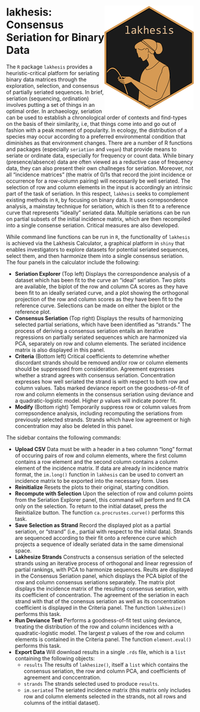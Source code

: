 
<!-- README.md is generated from README.Rmd. Please edit that file -->

# <img src="man/figures/logo.png" align="right" /> lakhesis: Consensus Seriation for Binary Data

<!-- badges: start -->
<!-- badges: end -->

The `R` package `lakhesis` provides a heuristic-critical platform for
seriating binary data matrices through the exploration, selection, and
consensus of partially seriated sequences. In brief, seriation
(sequencing, ordination) involves putting a set of things in an optimal
order. In archaeology, seriation can be used to establish a
chronological order of contexts and find-types on the basis of their
similarity, i.e, that things come into and go out of fashion with a peak
moment of popularity. In ecology, the distribution of a species may
occur according to a preferred environmental condition that diminishes
as that environment changes. There are a number of R functions and
packages (especially `seriation` and `vegan`) that provide means to
seriate or ordinate data, especially for frequency or count data. While
binary (presence/absence) data are often viewed as a reductive case of
frequency data, they can also present their own challneges for
seriation. Moreover, not all “incidence matrices” (the matrix of 0/1s
that record the joint incidence or occurrence for a row-column pairing)
will necessarily be well seriated. The selection of row and column
elements in the input is accordingly an intrinsic part of the task of
seriation. In this respect, `lakhesis` seeks to complement existing
methods in `R`, by focusing on binary data. It uses correpsondence
analysis, a mainstay technique for seriation, which is then fit to a
reference curve that represents “ideally” seriated data. Multiple
seriations can be run on partial subsets of the initial incidence
matrix, which are then recompiled into a single consense seriation.
Critical measures are also developed.

While command line functions can be run in `R`, the functionality of
`lakhesis` is achieved via the Lakhesis Calculator, a graphical platform
in `shiny` that enables investigators to explore datasets for potential
seriated sequences, select them, and then harmonize them into a single
consensus seriation. The four panels in the calculator include the
following:

- **Seriation Explorer** (Top left) Displays the correspondence analysis
  of a dataset which has been fit to the curve an “ideal” seriation. Two
  plots are available, the biplot of the row and column CA scores as
  they have been fit to an ideally seriated curve, and a plot showing
  the orthogonal projection of the row and column scores as they have
  been fit to the reference curve. Selections can be made on either the
  biplot or the reference plot.
- **Consensus Seriation** (Top right) Displays the results of
  harmonizing selected partial seriations, which have been identified as
  “strands.” The process of deriving a consensus seriation entails an
  iterative regressions on partially seriated sequences which are
  harmonized via PCA, separately on row and column elements. The
  seriated incidence matrix is also displayed in this panel.
- **Criteria** (Bottom left) Critical coefficients to detemrine whether
  discordant strands should be removed and/or row or column elements
  should be suppressed from consideration. Agreement expresses whether a
  strand agrees with consensus seriation. Concentration expresses how
  well seriated the strand is with respect to both row and column
  values. Tabs marked deviance report on the goodness-of-fit of row and
  column elements in the consensus seriation using deviance and a
  quadratic-logistic model. Higher $p$ values will indicate poorer fit.
- **Modify** (Bottom right) Temporarily suppress row or column values
  from correpsondence analysis, including recomputing the seriations
  from previously selected strands. Strands which have low agreement or
  high concentration may also be deleted in this panel.

The sidebar contains the following commands:

- **Upload CSV** Data must be with a header in a two columnn “long”
  format of occuring pairs of row and column elements, where the first
  column contains a row element and the second column contains a column
  element of the incidence matrix. If data are already in incidence
  matrix format, the `im.long()` function in `lakhesis` can be used to
  convert an incidence matrix to be exported into the necessary form.
  Uses
- **Reinitialize** Resets the plots to their original, starting
  condition.
- **Recompute with Selection** Upon the selection of row and column
  points from the Seriation Explorer panel, this command will perform
  and fit CA only on the selection. To return to the initial dataset,
  press the Reinitialize button. The function `ca.procrustes.curve()`
  performs this task.
- **Save Selection as Strand** Record the displayed plot as a partial
  seriation, or “strand” (i.e., partial with respect to the initial
  data). Strands are sequenced according to their fit onto a reference
  curve which projects a sequence of ideally seriated data in the same
  dimensional space.
- **Lakhesize Strands** Constructs a consensus seriation of the selected
  strands using an iterative process of orthogonal and linear regression
  of partial rankings, with PCA to harmonize sequences. Reults are
  displayed in the Consensus Seriation panel, which displays the PCA
  biplot of the row and column consensus seriations separately. The
  matrix plot displays the incidence matrix of the resulting consensus
  seration, with its coefficient of concentration. The agreement of the
  seriation in each strand with that of the conensus seriation as well
  as its concentration coefficient is displayed in the Criteria panel.
  The function `lakhesize()` performs this task.
- **Run Deviance Test** Performs a goodness-of-fit test using deviance,
  treating the distribution of the row and column incidences with a
  quadratic-logistic model. The largest $p$ values of the row and column
  elements is contained in the Criteria panel. The function
  `element.eval()` performs this task.
- **Export Data** Will download results in a single `.rds` file, which
  is a `list` containing the following objects:
  - `results` The results of `lakhesize()`, itself a `list` which
    contains the consensus seriation, the row and column PCA, and
    coefficients of agreement and conccentration.
  - `strands` The strands selected used to produce `results`.
  - `im.seriated` The seriated incidence matrix (this matrix only
    includes row and column elements selected in the strands, not all
    rows and columns of the intitial dataset).
